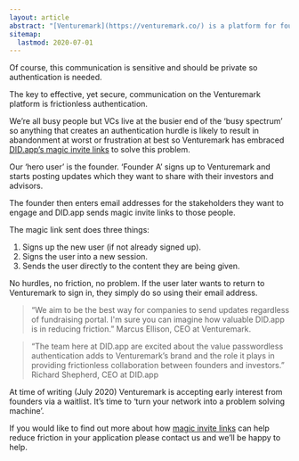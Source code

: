 ```yaml
---
layout: article
abstract: "[Venturemark](https://venturemark.co/) is a platform for founders to engage their investors and advisors. It solves the very real problem of effective communication between founders and stakeholders."
sitemap:
  lastmod: 2020-07-01
---
```


Of course, this communication is sensitive and should be private so authentication is needed.

The key to effective, yet secure, communication on the Venturemark platform is frictionless authentication.  

We’re all busy people but VCs live at the busier end of the ‘busy spectrum’ so anything that creates an authentication hurdle is likely to result in abandonment at worst or frustration at best so Venturemark has embraced [DID.app’s magic invite links](https://did.app/docs/invitations/) to solve this problem.

Our ‘hero user’ is the founder.  ‘Founder A’ signs up to Venturemark and starts posting updates which they want to share with their investors and advisors.

The founder then enters email addresses for the stakeholders they want to engage and DID.app sends magic invite links to those people.

The magic link sent does three things:

1. Signs up the new user (if not already signed up).
2. Signs the user into a new session.
3. Sends the user directly to the content they are being given.

No hurdles, no friction, no problem.   If the user later wants to return to Venturemark to sign in, they simply do so using their email address.

> “We aim to be the best way for companies to send updates regardless of fundraising portal. I'm sure you can imagine how valuable DID.app is in reducing friction.”
Marcus Ellison, CEO at Venturemark.

> “The team here at DID.app are excited about the value passwordless authentication adds to Venturemark’s brand and the role it plays in providing frictionless collaboration between founders and investors.”
Richard Shepherd, CEO at DID.app

At time of writing (July 2020) Venturemark is accepting early interest from founders via a waitlist.  It’s time to ‘turn your network into a problem solving machine’.

If you would like to find out more about how [magic invite links](https://did.app/docs/invitations/) can help reduce friction in your application please contact us and we’ll be happy to help.
